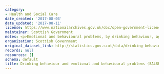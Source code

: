```yaml
---
category:
- Health and Social Care
date_created: '2017-08-03'
date_updated: '2017-08-11'
license: https://www.nationalarchives.gov.uk/doc/open-government-licence/version/3/
maintainer: Scottish Government
notes: <p>Emotional and behavioural problems, by drinking behaviour, age, and gender</p>
organization: Scottish Government
original_dataset_link: http://statistics.gov.scot/data/drinking-behaviour-and-emotional-and-behavioural-problems-salsus
records: null
resources: []
schema: default
title: Drinking behaviour and emotional and behavioural problems (SALSUS)
---
```

